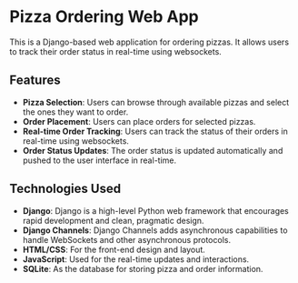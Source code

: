 # Pizza Ordering Web App

This is a Django-based web application for ordering pizzas. It allows users to track their order status in real-time using websockets.

## Features

- **Pizza Selection**: Users can browse through available pizzas and select the ones they want to order.
- **Order Placement**: Users can place orders for selected pizzas.
- **Real-time Order Tracking**: Users can track the status of their orders in real-time using websockets.
- **Order Status Updates**: The order status is updated automatically and pushed to the user interface in real-time.

## Technologies Used

- **Django**: Django is a high-level Python web framework that encourages rapid development and clean, pragmatic design.
- **Django Channels**: Django Channels adds asynchronous capabilities to handle WebSockets and other asynchronous protocols.
- **HTML/CSS**: For the front-end design and layout.
- **JavaScript**: Used for the real-time updates and interactions.
- **SQLite**: As the database for storing pizza and order information.

